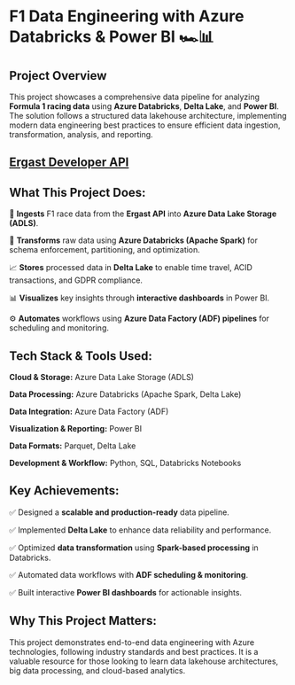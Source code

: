 # F1 Data Engineering with Azure Databricks & Power BI 🏎️📊

## Project Overview
This project showcases a comprehensive data pipeline for analyzing **Formula 1 racing data** using **Azure Databricks**, **Delta Lake**, and **Power BI**. The solution follows a structured data lakehouse architecture, implementing modern data engineering best practices to ensure efficient data ingestion, transformation, analysis, and reporting.

## [Ergast Developer API](https://ergast.com/mrd/db/#csv)


## What This Project Does:
🚀 **Ingests** F1 race data from the **Ergast API** into **Azure Data Lake Storage (ADLS)**.

🔄 **Transforms** raw data using **Azure Databricks (Apache Spark)** for schema enforcement, partitioning, and optimization.

📈 **Stores** processed data in **Delta Lake** to enable time travel, ACID transactions, and GDPR compliance.

📊 **Visualizes** key insights through **interactive dashboards** in Power BI.

⚙️ **Automates** workflows using **Azure Data Factory (ADF) pipelines** for scheduling and monitoring.

## Tech Stack & Tools Used:
**Cloud & Storage:** Azure Data Lake Storage (ADLS)

**Data Processing:** Azure Databricks (Apache Spark, Delta Lake)

**Data Integration:** Azure Data Factory (ADF)

**Visualization & Reporting:** Power BI

**Data Formats:** Parquet, Delta Lake

**Development & Workflow:** Python, SQL, Databricks Notebooks

## Key Achievements:
✅ Designed a **scalable and production-ready** data pipeline.

✅ Implemented **Delta Lake** to enhance data reliability and performance.

✅ Optimized **data transformation** using **Spark-based processing** in Databricks.

✅ Automated data workflows with **ADF scheduling & monitoring**.

✅ Built interactive **Power BI dashboards** for actionable insights.

## Why This Project Matters:
This project demonstrates end-to-end data engineering with Azure technologies, following industry standards and best practices. It is a valuable resource for those looking to learn data lakehouse architectures, big data processing, and cloud-based analytics.
